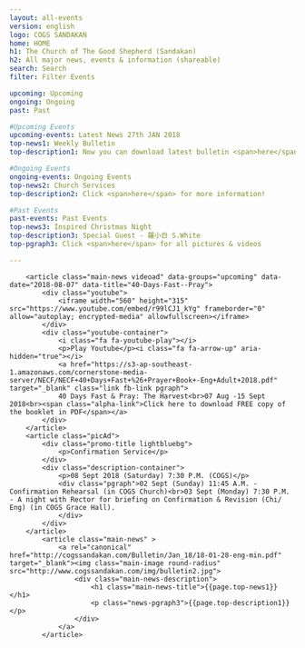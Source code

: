 ```yaml
---
layout: all-events
version: english
logo: COGS SANDAKAN
home: HOME
h1: The Church of The Good Shepherd (Sandakan)
h2: All major news, events & information (shareable)
search: Search
filter: Filter Events

upcoming: Upcoming
ongoing: Ongoing
past: Past

#Upcoming Events
upcoming-events: Latest News 27th JAN 2018
top-news1: Weekly Bulletin
top-description1: Now you can download latest bulletin <span>here</span>!

#Ongoing Events
ongoing-events: Ongoing Events
top-news2: Church Services
top-description2: Click <span>here</span> for more information!

#Past Events
past-events: Past Events
top-news3: Inspired Christmas Night
top-description3: Special Guest - 羅小白 S.White
top-pgraph3: Click <span>here</span> for all pictures & videos

---
```


        <article class="main-news videoad" data-groups="upcoming" data-date="2018-08-07" data-title="40-Days-Fast--Pray">
            <div class="youtube">
                <iframe width="560" height="315" src="https://www.youtube.com/embed/r99lCJ1_kYg" frameborder="0" allow="autoplay; encrypted-media" allowfullscreen></iframe>
            </div>
            <div class="youtube-container">
                <i class="fa fa-youtube-play"></i>
                <p>Play Youtube</p><i class="fa fa-arrow-up" aria-hidden="true"></i>
                <a href="https://s3-ap-southeast-1.amazonaws.com/cornerstone-media-server/NECF/NECF+40+Days+Fast+%26+Prayer+Book+-Eng+Adult+2018.pdf" target="_blank" class="link fb-link pgraph">
                40 Days Fast & Pray: The Harvest<br>07 Aug -15 Sept 2018<br><span class="alpha-link">Click here to download FREE copy of the booklet in PDF</span></a>
            </div>
        </article>
        <article class="picAd">
            <div class="promo-title lightbluebg">
                <p>Confirmation Service</p>
            </div>
            <div class="description-container">
                <p>08 Sept 2018 (Saturday) 7:30 P.M. (COGS)</p>
                <div class="pgraph">02 Sept (Sunday) 11:45 A.M. - Confirmation Rehearsal (in COGS Church)<br>03 Sept (Monday) 7:30 P.M. - A night with Rector for briefing on Confirmation & Revision (Chi/ Eng) (in COGS Grace Hall).
                </div>
            </div>
        </article>
            <article class="main-news" >
                <a rel="canonical" href="http://cogssandakan.com/Bulletin/Jan_18/18-01-28-eng-min.pdf" target="_blank"><img class="main-image round-radius" src="http://www.cogssandakan.com/img/bulletin2.jpg">
                    <div class="main-news-description">
                        <h1 class="main-news-title">{{page.top-news1}}</h1>
                        <p class="news-pgraph3">{{page.top-description1}}</p>
                    </div>
                </a>
            </article>
